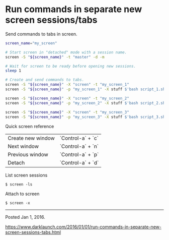 # Run commands in separate new screen sessions/tabs

Send commands to tabs in screen.

```sh
screen_name="my_screen"

# Start screen in "detached" mode with a session name.
screen -S "${screen_name}" -t "master" -d -m

# Wait for screen to be ready before opening new sessions.
sleep 1

# Create and send commands to tabs.
screen -S "${screen_name}" -X "screen" -t "my_screen_1"
screen -S "${screen_name}" -p "my_screen_1" -X stuff $'bash script_1.sh\n'

screen -S "${screen_name}" -X "screen" -t "my_screen_2"
screen -S "${screen_name}" -p "my_screen_2" -X stuff $'bash script_2.sh\n'

screen -S "${screen_name}" -X "screen" -t "my_screen_3"
screen -S "${screen_name}" -p "my_screen_3" -X stuff $'bash script_3.sh\n'
```

Quick screen reference
<table>
  <tr>
    <td>Create new window</td>
    <td>`Control-a` + `c`</td>
  </tr>
  <tr>
    <td>Next window</td>
    <td>`Control-a` + `n`</td>
  </tr>
  <tr>
    <td>Previous window</td>
    <td>`Control-a` + `p`</td>
  </tr>
  <tr>
    <td>Detach</td>
    <td>`Control-a` + `d`</td>
  </tr>
</table>

List screen sessions
```
$ screen -ls
```

Attach to screen
```
$ screen -x
```

---

Posted Jan 1, 2016.

https://www.darklaunch.com/2016/01/01/run-commands-in-separate-new-screen-sessions-tabs.html
